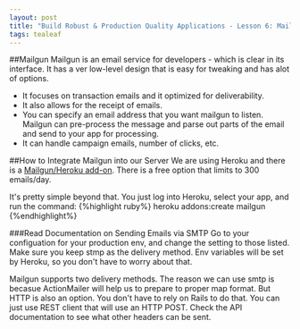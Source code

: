 ```yaml
---
layout: post
title: "Build Robust & Production Quality Applications - Lesson 6: Mailgun"
tags: tealeaf
---
```

##Mailgun
Mailgun is an email service for developers - which is clear in its interface. It has a ver low-level design that is easy for tweaking and has alot of options.

* It focuses on transaction emails and it optimized for deliverability.
* It also allows for the receipt of emails.
* You can specify an email address that you want mailgun to listen. Mailgun can pre-process the message and parse out parts of the email and send to your app for processing.
* It can handle campaign emails, number of clicks, etc.


##How to Integrate Mailgun into our Server
We are using Heroku and there is a [Mailgun/Heroku add-on](https://addons.heroku.com/mailgun). There is a free option that limits to 300 emails/day.

It's pretty simple beyond that. You just log into Heroku, select your app, and run the command:
{%highlight ruby%}
heroku addons:create mailgun
{%endhighlight%}

###Read Documentation on Sending Emails via SMTP
Go to your configuation for your production env, and change the setting to those listed. Make sure you keep stmp as the delivery method. Env variables will be set by Heroku, so you don't have to worry about that.

Mailgun supports two delivery methods. The reason we can use smtp is becasue ActionMailer will help us to prepare to proper map format. But HTTP is also an option. You don't have to rely on Rails to do that. You can just use REST client that will use an HTTP POST. Check the API documentation to see what other headers can be sent.


